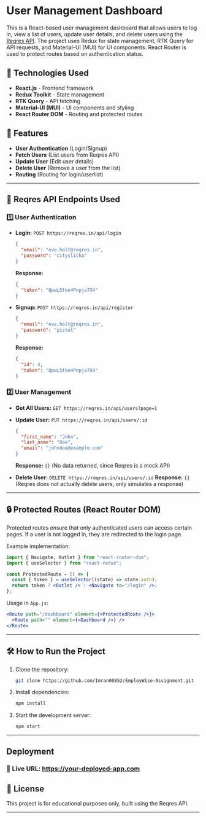 # User Management Dashboard

This is a React-based user management dashboard that allows users to log in, view a list of users, update user details, and delete users using the [Reqres API](https://reqres.in/). The project uses Redux for state management, RTK Query for API requests, and Material-UI (MUI) for UI components. React Router is used to protect routes based on authentication status.

## 🚀 Technologies Used

- **React.js** - Frontend framework
- **Redux Toolkit** - State management
- **RTK Query** - API fetching
- **Material-UI (MUI)** - UI components and styling
- **React Router DOM** - Routing and protected routes

## 🔑 Features

- **User Authentication** (Login/Signup)
- **Fetch Users** (List users from Reqres API)
- **Update User** (Edit user details)
- **Delete User** (Remove a user from the list)
- **Routing** (Routing for login/userlist)

---

## 📌 Reqres API Endpoints Used

### 1️⃣ **User Authentication**

- **Login:** `POST https://reqres.in/api/login`

  ```json
  {
    "email": "eve.holt@reqres.in",
    "password": "cityslicka"
  }
  ```

  **Response:**

  ```json
  {
    "token": "QpwL5tke4Pnpja7X4"
  }
  ```

- **Signup:** `POST https://reqres.in/api/register`
  ```json
  {
    "email": "eve.holt@reqres.in",
    "password": "pistol"
  }
  ```
  **Response:**
  ```json
  {
    "id": 4,
    "token": "QpwL5tke4Pnpja7X4"
  }
  ```

### 2️⃣ **User Management**

- **Get All Users:** `GET https://reqres.in/api/users?page=1`
- **Update User:** `PUT https://reqres.in/api/users/:id`

  ```json
  {
    "first_name": "John",
    "last_name": "Doe",
    "email": "johndoe@example.com"
  }
  ```

  **Response:** `{}` (No data returned, since Reqres is a mock API)

- **Delete User:** `DELETE https://reqres.in/api/users/:id`
  **Response:** `{}` (Reqres does not actually delete users, only simulates a response)

---

## 🔒 Protected Routes (React Router DOM)

Protected routes ensure that only authenticated users can access certain pages. If a user is not logged in, they are redirected to the login page.

Example implementation:

```jsx
import { Navigate, Outlet } from "react-router-dom";
import { useSelector } from "react-redux";

const ProtectedRoute = () => {
  const { token } = useSelector((state) => state.auth);
  return token ? <Outlet /> : <Navigate to="/login" />;
};
```

Usage in `App.js`:

```jsx
<Route path="/dashboard" element={<ProtectedRoute />}>
  <Route path="" element={<Dashboard />} />
</Route>
```

---

## 🛠 How to Run the Project

1. Clone the repository:
   ```sh
   git clone https://github.com/Imran00852/EmployWise-Assignment.git
   ```
2. Install dependencies:
   ```sh
   npm install
   ```
3. Start the development server:
   ```sh
   npm start
   ```

---

## Deployment

### 🚀 Live URL: https://your-deployed-app.com

## 📜 License

This project is for educational purposes only, built using the Reqres API.

---
